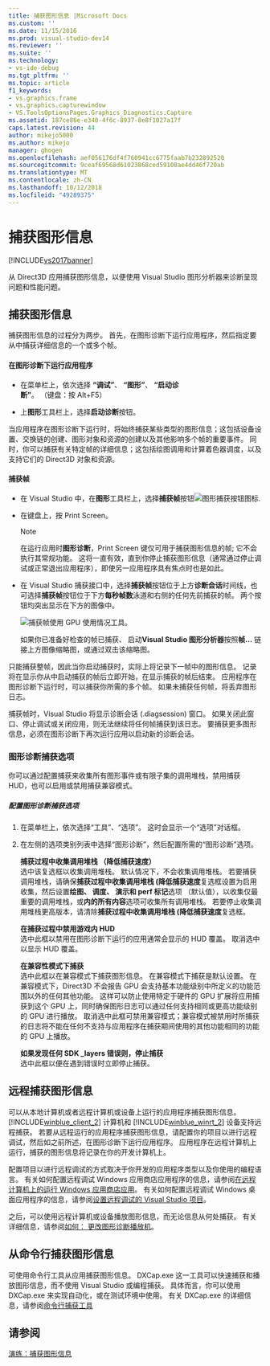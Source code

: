 ```yaml
---
title: 捕获图形信息 |Microsoft Docs
ms.custom: ''
ms.date: 11/15/2016
ms.prod: visual-studio-dev14
ms.reviewer: ''
ms.suite: ''
ms.technology:
- vs-ide-debug
ms.tgt_pltfrm: ''
ms.topic: article
f1_keywords:
- vs.graphics.frame
- vs.graphics.capturewindow
- VS.ToolsOptionsPages.Graphics_Diagnostics.Capture
ms.assetid: 187ce86e-e340-4f6c-8937-8e8f1027a17f
caps.latest.revision: 44
author: mikejo5000
ms.author: mikejo
manager: ghogen
ms.openlocfilehash: aef056176df4f760941cc6775faab7b232892520
ms.sourcegitcommit: 9ceaf69568d61023868ced59108ae4dd46f720ab
ms.translationtype: MT
ms.contentlocale: zh-CN
ms.lasthandoff: 10/12/2018
ms.locfileid: "49289375"
---
```

# <a name="capturing-graphics-information"></a>捕获图形信息
[!INCLUDE[vs2017banner](../includes/vs2017banner.md)]

从 Direct3D 应用捕获图形信息，以便使用 Visual Studio 图形分析器来诊断呈现问题和性能问题。  
  
## <a name="capturing-graphics-information"></a>捕获图形信息  
 捕获图形信息的过程分为两步。 首先，在图形诊断下运行应用程序，然后指定要从中捕获详细信息的一个或多个帧。  
  
#### <a name="to-run-your-app-under-graphics-diagnostics"></a>在图形诊断下运行应用程序  
  
-   在菜单栏上，依次选择 **“调试”**、 **“图形”**、 **“启动诊断”**。 （键盘：按 Alt+F5）  
  
-   上**图形**工具栏上，选择**启动诊断**按钮。  
  
 当应用程序在图形诊断下运行时，将始终捕获某些类型的图形信息；这包括设备设置、交换链的创建、图形对象和资源的创建以及其他影响多个帧的重要事件。 同时，你可以捕获有关特定帧的详细信息；这包括绘图调用和计算着色器调度，以及支持它们的 Direct3D 对象和资源。  
  
#### <a name="to-capture-a-frame"></a>捕获帧  
  
-   在 Visual Studio 中，在**图形**工具栏上，选择**捕获帧**按钮![图形捕获按钮图标](../debugger/media/debuggingdirectxgraphics.png "DebuggingDirectXGraphics").  
  
-   在键盘上，按 Print Screen。  
  
    > [!NOTE]
    >  在运行应用时**图形诊断**，Print Screen 键仅可用于捕获图形信息的帧; 它不会执行其常规功能。 这将一直有效，直到你停止捕获图形信息（通常通过停止调试或正常退出应用程序），即使另一应用程序具有焦点时也是如此。  
  
-   在 Visual Studio 捕获接口中，选择**捕获帧**按钮位于上方**诊断会话**时间线，也可选择**捕获帧**按钮位于下方**每秒帧数**泳道和右侧的任何先前捕获的帧。 两个按钮均突出显示在下方的图像中。  
  
     ![捕获帧使用 GPU 使用情况工具。](../debugger/media/pix-gpu-usage-tool-capture-frame.png "pix_gpu_usage_tool_capture_frame")  
  
     如果你已准备好检查的帧已捕获、 启动**Visual Studio 图形分析器**按照**帧...** 链接上方图像缩略图，或通过双击该缩略图。  
  
 只能捕获整帧，因此当你启动捕获时，实际上将记录下一帧中的图形信息。 记录将在显示你从中启动捕获的帧后立即开始，在显示捕获的帧后结束。 应用程序在图形诊断下运行时，可以捕获你所需的多个帧。 如果未捕获任何帧，将丢弃图形日志。  
  
 捕获帧时，Visual Studio 将显示诊断会话 (.diagsession) 窗口。 如果关闭此窗口、停止调试或关闭应用，则无法继续将任何帧捕获到该日志。 要捕获更多图形信息，必须在图形诊断下再次运行应用以启动新的诊断会话。  
  
### <a name="graphics-diagnostics-capture-options"></a>图形诊断捕获选项  
 你可以通过配置捕获来收集所有图形事件或有限子集的调用堆栈，禁用捕获 HUD，也可以启用或禁用捕获兼容模式。  
  
##### <a name="to-configure-graphics-diagnostics-capture-options"></a>配置图形诊断捕获选项  
  
1.  在菜单栏上，依次选择“工具”、“选项”。 这时会显示一个“选项”对话框。  
  
2.  在左侧的选项类别列表中选择“图形诊断”，然后配置所需的“图形诊断”选项。  
  
     **捕获过程中收集调用堆栈 （降低捕获速度）**  
     选中该复选框以收集调用堆栈。 默认情况下，不会收集调用堆栈。 若要捕获调用堆栈，请确保**捕获过程中收集调用堆栈 (降低捕获速度**复选框设置为启用收集，然后设置**绘图、 调度、 演示和 perf 标记**选项 （默认值），以收集仅最重要的调用堆栈，或**内的所有内容**选项可收集所有调用堆栈。 若要停止收集调用堆栈更高版本，请清除**捕获过程中收集调用堆栈 (降低捕获速度**复选框。  
  
     **在捕获过程中禁用游戏内 HUD**  
     选中此框以禁用在图形诊断下运行的应用通常会显示的 HUD 覆盖。 取消选中以显示 HUD 覆盖。  
  
     **在兼容性模式下捕获**  
     选中此框以在兼容模式下捕获图形信息。 在兼容模式下捕获是默认设置。 在兼容模式下，Direct3D 不会报告 GPU 会支持基本功能级别中所定义的功能范围以外的任何其他功能。 这样可以防止使用特定于硬件的 GPU 扩展将应用捕获到这个 GPU 上，同时确保图形日志可以通过任何支持相同或更高功能级别的 GPU 进行播放。 取消选中此框可禁用兼容模式；兼容模式被禁用时所捕获的日志将不能在任何不支持与应用程序在捕获期间使用的其他功能相同的功能的 GPU 上播放。  
  
     **如果发现任何 SDK _layers 错误则，停止捕获**  
     选中此框以便在遇到错误时立即停止捕获。  
  
## <a name="capturing-graphics-information-remotely"></a>远程捕获图形信息  
 可以从本地计算机或者远程计算机或设备上运行的应用程序捕获图形信息。 [!INCLUDE[winblue_client_2](../includes/winblue-client-2-md.md)] 计算机和 [!INCLUDE[winblue_winrt_2](../includes/winblue-winrt-2-md.md)] 设备支持远程捕获。 若要从远程运行的应用程序捕获图形信息，请配置你的项目以进行远程调试，然后如之前所述，在图形诊断下运行应用程序。 应用程序在远程计算机上运行，捕获的图形信息将记录在你的开发计算机上。  
  
 配置项目以进行远程调试的方式取决于你开发的应用程序类型以及你使用的编程语言。 有关如何配置远程调试 Windows 应用商店应用程序的信息，请参阅[在远程计算机上的运行 Windows 应用商店应用](../debugger/run-windows-store-apps-on-a-remote-machine.md)。 有关如何配置远程调试 Windows 桌面应用程序的信息，请参阅[设置远程调试的 Visual Studio 项目](http://msdn.microsoft.com/library/ec332dc4-400a-498b-a0e6-c8dcf10fef8a)。  
  
 之后，可以使用远程计算机或设备播放图形信息，而无论信息从何处捕获。 有关详细信息，请参阅[如何： 更改图形诊断播放机](../debugger/how-to-change-the-graphics-diagnostics-playback-machine.md)。  
  
## <a name="capturing-graphics-information-from-the-command-line"></a>从命令行捕获图形信息  
 可使用命令行工具从应用捕获图形信息。 DXCap.exe 这一工具可以快速捕获和播放图形信息，而不使用 Visual Studio 或编程捕获。 具体而言，你可以使用 DXCap.exe 来实现自动化，或在测试环境中使用。 有关 DXCap.exe 的详细信息，请参阅[命令行捕获工具](../debugger/command-line-capture-tool.md)  
  
## <a name="see-also"></a>请参阅  
 [演练：捕获图形信息](../debugger/walkthrough-capturing-graphics-information.md)



